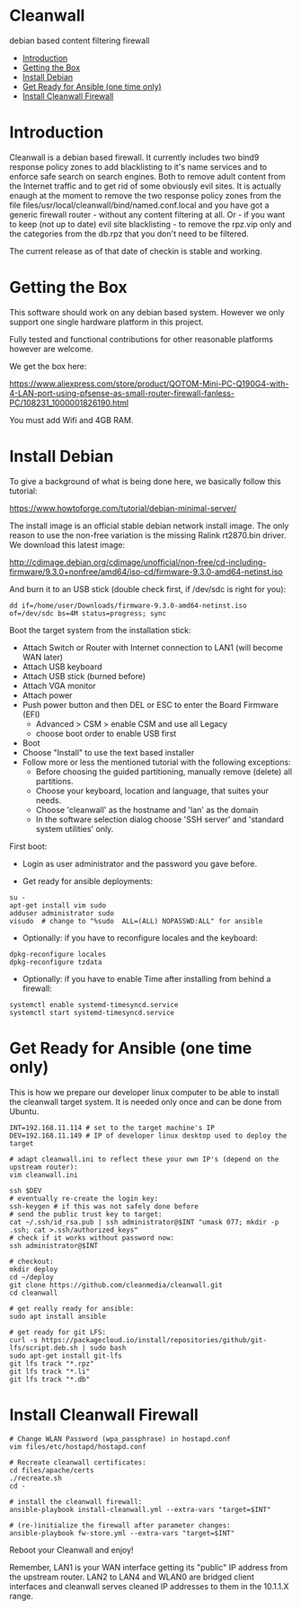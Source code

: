 # Cleanwall

debian based content filtering firewall



<p><div class="toc">
<ul>
<li><a href="#introduction">Introduction</a></li>
<li><a href="#getting-the-box">Getting the Box</a></li>
<li><a href="#install-debian">Install Debian</a></li>
<li><a href="#get-ready-for-ansible-one-time-only">Get Ready for Ansible (one time only)</a></li>
<li><a href="#install-cleanwall-firewall">Install Cleanwall Firewall</a></li>
</ul>
</div>
</p>


# Introduction

Cleanwall is a debian based firewall. It currently includes two bind9 response policy zones to add blacklisting to it's name services and to enforce safe search on search engines. Both to remove adult content from the Internet traffic and to get rid of some obviously evil sites. It is actually enaugh at the moment to remove the two response policy zones from the file files/usr/local/cleanwall/bind/named.conf.local and you have got a generic firewall router - without any content filtering at all. Or - if you want to keep (not up to date) evil site blacklisting - to remove the rpz.vip only and the categories from the db.rpz that you don't need to be filtered.

The current release as of that date of checkin is stable and working.

# Getting the Box

This software should work on any debian based system. However we only support one single hardware platform in this project.

Fully tested and functional contributions for other reasonable platforms however are welcome.

We get the box here:

https://www.aliexpress.com/store/product/QOTOM-Mini-PC-Q190G4-with-4-LAN-port-using-pfsense-as-small-router-firewall-fanless-PC/108231_1000001826190.html

You must add Wifi and 4GB RAM.


# Install Debian

To give a background of what is being done here, we basically follow this tutorial:

https://www.howtoforge.com/tutorial/debian-minimal-server/

The install image is an official stable debian network install image. The only reason to use the non-free variation is the missing Ralink rt2870.bin driver. We download this latest image:

http://cdimage.debian.org/cdimage/unofficial/non-free/cd-including-firmware/9.3.0+nonfree/amd64/iso-cd/firmware-9.3.0-amd64-netinst.iso

And burn it to an USB stick (double check first, if /dev/sdc is right for you):

```
dd if=/home/user/Downloads/firmware-9.3.0-amd64-netinst.iso of=/dev/sdc bs=4M status=progress; sync
```

Boot the target system from the installation stick:

* Attach Switch or Router with Internet connection to LAN1 (will become WAN later)
* Attach USB keyboard
* Attach USB stick (burned before)
* Attach VGA monitor
* Attach power
* Push power button and then DEL or ESC to enter the Board Firmware (EFI)
   * Advanced > CSM > enable CSM and use all Legacy
   * choose boot order to enable USB first
* Boot
* Choose "Install" to use the text based installer
* Follow more or less the mentioned tutorial with the following exceptions:
   * Before choosing the guided partitioning, manually remove (delete) all partitions.
   * Choose your keyboard, location and language, that suites your needs.
   * Choose 'cleanwall' as the hostname and 'lan' as the domain
   * In the software selection dialog choose 'SSH server' and 'standard system utilities' only.


First boot:

* Login as user administrator and the password you gave before.

* Get ready for ansible deployments:

```
su -
apt-get install vim sudo
adduser administrator sudo
visudo  # change to "%sudo  ALL=(ALL) NOPASSWD:ALL" for ansible
```

* Optionally: if you have to reconfigure locales and the keyboard:

```
dpkg-reconfigure locales
dpkg-reconfigure tzdata
```

* Optionally: if you have to enable Time after installing from behind a firewall:

```
systemctl enable systemd-timesyncd.service
systemctl start systemd-timesyncd.service
```

# Get Ready for Ansible (one time only)

This is how we prepare our developer linux computer to be able to install the cleanwall target system. It is needed only once and can be done from Ubuntu.

```
INT=192.168.11.114 # set to the target machine's IP
DEV=192.168.11.149 # IP of developer linux desktop used to deploy the target

# adapt cleanwall.ini to reflect these your own IP's (depend on the upstream router):
vim cleanwall.ini

ssh $DEV
# eventually re-create the login key:
ssh-keygen # if this was not safely done before
# send the public trust key to target:
cat ~/.ssh/id_rsa.pub | ssh administrator@$INT "umask 077; mkdir -p .ssh; cat >.ssh/authorized_keys"
# check if it works without password now:
ssh administrator@$INT

# checkout:
mkdir deploy
cd ~/deploy
git clone https://github.com/cleanmedia/cleanwall.git
cd cleanwall

# get really ready for ansible:
sudo apt install ansible

# get ready for git LFS:
curl -s https://packagecloud.io/install/repositories/github/git-lfs/script.deb.sh | sudo bash
sudo apt-get install git-lfs
git lfs track "*.rpz"
git lfs track "*.li"
git lfs track "*.db"
```

# Install Cleanwall Firewall

```
# Change WLAN Password (wpa_passphrase) in hostapd.conf
vim files/etc/hostapd/hostapd.conf

# Recreate cleanwall certificates:
cd files/apache/certs
./recreate.sh
cd -

# install the cleanwall firewall:
ansible-playbook install-cleanwall.yml --extra-vars "target=$INT"

# (re-)initialize the firewall after parameter changes:
ansible-playbook fw-store.yml --extra-vars "target=$INT"
```

Reboot your Cleanwall and enjoy!

Remember, LAN1 is your WAN interface getting its "public" IP address from the upstream router. LAN2 to LAN4 and WLAN0 are bridged client interfaces and cleanwall serves cleaned IP addresses to them in the 10.1.1.X range.

